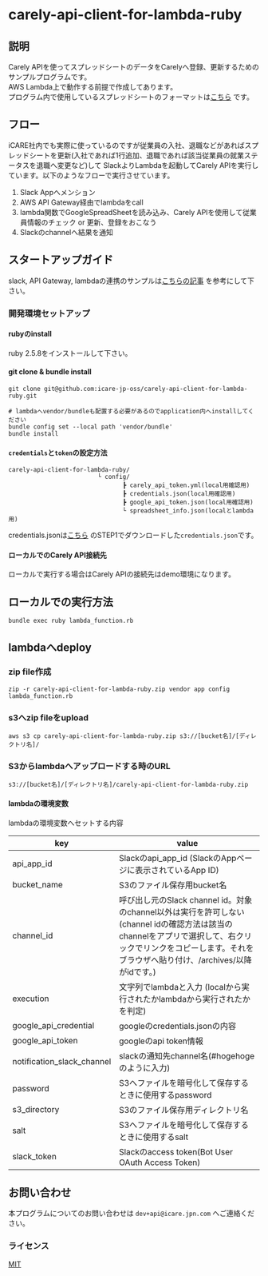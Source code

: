 # carely-api-client-for-lambda-ruby

## 説明
Carely APIを使ってスプレッドシートのデータをCarelyへ登録、更新するためのサンプルプログラムです。  
AWS Lambda上で動作する前提で作成してあります。  
プログラム内で使用しているスプレッドシートのフォーマットは[こちら](https://docs.google.com/spreadsheets/d/11HwYLKa38IuSA0XRHJb6yzDIcgBKX8TrnpVbTkWJ_fQ/edit#gid=0) です。

## フロー
iCARE社内でも実際に使っているのですが従業員の入社、退職などがあればスプレッドシートを更新(入社であれば1行追加、退職であれば該当従業員の就業ステータスを退職へ変更など)して
SlackよりLambdaを起動してCarely APIを実行しています。以下のようなフローで実行させています。  

1. Slack Appへメンション  
1. AWS API Gateway経由でlambdaをcall  
1. lambda関数でGoogleSpreadSheetを読み込み、Carely APIを使用して従業員情報のチェック or 更新、登録をおこなう  
1. Slackのchannelへ結果を通知  

## スタートアップガイド
slack, API Gateway, lambdaの連携のサンプルは[こちらの記事](https://qiita.com/nobuo_hirai/items/008fbf643726614d4a8e) を参考にして下さい。


### 開発環境セットアップ
#### rubyのinstall
ruby 2.5.8をインストールして下さい。

#### git clone & bundle install
```
git clone git@github.com:icare-jp-oss/carely-api-client-for-lambda-ruby.git
```

```
# lambdaへvendor/bundleも配置する必要があるのでapplication内へinstallしてください
bundle config set --local path 'vendor/bundle'
bundle install
```

#### `credentials`と`token`の設定方法  
```
carely-api-client-for-lambda-ruby/
                         └ config/
                                ┣ carely_api_token.yml(local用確認用)
                                ┣ credentials.json(local用確認用)
                                ┣ google_api_token.json(local用確認用)
                                └ spreadsheet_info.json(localとlambda用)

```
credentials.jsonは[こちら](https://developers.google.com/sheets/api/quickstart/ruby) のSTEP1でダウンロードした`credentials.json`です。  


#### ローカルでのCarely API接続先
ローカルで実行する場合はCarely APIの接続先はdemo環境になります。  


## ローカルでの実行方法
```
bundle exec ruby lambda_function.rb
```

## lambdaへdeploy

### zip file作成
```
zip -r carely-api-client-for-lambda-ruby.zip vendor app config lambda_function.rb
```

### s3へzip fileをupload
```
aws s3 cp carely-api-client-for-lambda-ruby.zip s3://[bucket名]/[ディレクトリ名]/
```

### S3からlambdaへアップロードする時のURL
```
s3://[bucket名]/[ディレクトリ名]/carely-api-client-for-lambda-ruby.zip
```


#### lambdaの環境変数
lambdaの環境変数へセットする内容  

| key | value |
| ---- | ---- |
| api_app_id | Slackのapi_app_id (SlackのAppページに表示されているApp ID) |
| bucket_name | S3のファイル保存用bucket名 |
| channel_id | 呼び出し元のSlack channel id。対象のchannel以外は実行を許可しない(channel idの確認方法は該当のchannelをアプリで選択して、右クリックでリンクをコピーします。それをブラウザへ貼り付け、/archives/以降がidです。) |
| execution | 文字列でlambdaと入力 (localから実行されたかlambdaから実行されたかを判定) |
| google_api_credential | googleのcredentials.jsonの内容 |
| google_api_token | googleのapi token情報 |
| notification_slack_channel | slackの通知先channel名(#hogehogeのように入力) |
| password | S3へファイルを暗号化して保存するときに使用するpassword |
| s3_directory | S3のファイル保存用ディレクトリ名 |
| salt | S3へファイルを暗号化して保存するときに使用するsalt |
| slack_token | Slackのaccess token(Bot User OAuth Access Token) |

## お問い合わせ
本プログラムについてのお問い合わせは `dev+api@icare.jpn.com` へご連絡ください。

### ライセンス
[MIT](https://github.com/icare-jp-oss/carely-api-client-for-lambda-ruby/blob/main/LICENSE)

